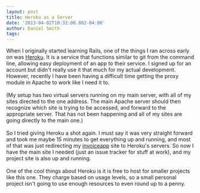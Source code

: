 ```yaml
---
layout: post
title: Heroku as a Server
date: '2013-04-02T10:32:00.002-04:00'
author: Daniel Smith
tags:
---
```


When I originally started learning Rails, one of the things I ran across early on was <a href="http://www.heroku.com/" target="_blank">Heroku</a>. It is a service that functions similar to git from the command line, allowing easy deployment of an app to their service. I signed up for an account but didn't really use it that much for my actual development. However, recently I have been having a difficult time getting the proxy module in Apache to work like I need it to.<br /><br />(My setup has two virtual servers running on my main server, with all of my sites directed to the one address. The main Apache server should then recognize which site is trying to be accessed, and forward to the appropriate server. That has not been happening and all of my sites are going directly to the main one.)<br /><br />So I tried giving Heroku a shot again. I must say it was very straight forward and took me maybe 15 minutes to get everything up and running, and most of that was just redirecting my <a href="http://invoiceapp.getabetterpic.com/" target="_blank">invoiceapp</a> site to Heroku's servers. So now I have the main site I needed (just an issue tracker for stuff at work), and my project site is also up and running.<br /><br />One of the cool things about Heroku is it is free to host for smaller projects like this one. They charge based on usage levels, so a small personal project isn't going to use enough resources to even round up to a penny.
